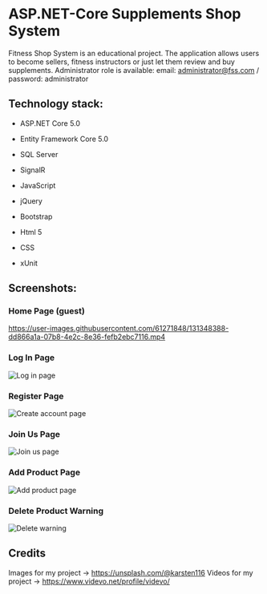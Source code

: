 # ASP.NET-Core Supplements Shop System
Fitness Shop System is an educational project. The application allows users to become sellers, fitness instructors or just let them review and buy supplements.
Administrator role is available: email: administrator@fss.com / password: administrator
## Technology stack:

- ASP.NET Core 5.0

- Entity Framework Core 5.0

- SQL Server

- SignalR

- JavaScript

- jQuery

- Bootstrap

- Html 5

- CSS

- xUnit

## Screenshots:

### Home Page (guest)
https://user-images.githubusercontent.com/61271848/131348388-dd866a1a-07b8-4e2c-8e36-fefb2ebc7116.mp4

### Log In Page 
![Log in page](https://user-images.githubusercontent.com/61271848/131348103-a3015604-058e-418c-95c4-d08500efe48a.png)

### Register Page
![Create account page](https://user-images.githubusercontent.com/61271848/131348296-b2a287c4-57be-4d21-8540-3129d76ba6ef.png)

### Join Us Page
![Join us page](https://user-images.githubusercontent.com/61271848/131348248-f4fa2e7f-4830-43e3-b12b-92dc160a1637.png)

### Add Product Page
![Add product page](https://user-images.githubusercontent.com/61271848/131348931-8f1274d8-734d-4952-89b5-bce29b8c2b05.png)

### Delete Product Warning
![Delete warning](https://user-images.githubusercontent.com/61271848/131349340-8ecb6d0c-a358-4f4e-ace1-fd602dfc58e9.png)

## Credits

Images for my project -> https://unsplash.com/@karsten116
Videos for my project -> https://www.videvo.net/profile/videvo/
